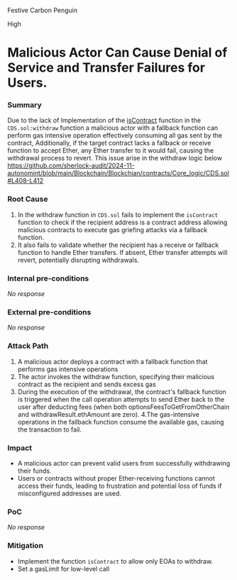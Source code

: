 Festive Carbon Penguin

High

# Malicious Actor Can Cause Denial of Service and Transfer Failures for Users.

### Summary

Due to the lack of Implementation of the [isContract](https://github.com/sherlock-audit/2024-11-autonomint/blob/main/Blockchain/Blockchian/contracts/Core_logic/CDS.sol#L150-L152) function in the `CDS.sol:withdraw` function  a malicious actor with a fallback function can perform gas intensive operation effectively consuming all gas sent by the contract, Additionally, if the target contract lacks a fallback or receive function to accept Ether, any Ether transfer to it would fail, causing the withdrawal process to revert. This issue arise in the withdraw logic below
https://github.com/sherlock-audit/2024-11-autonomint/blob/main/Blockchain/Blockchian/contracts/Core_logic/CDS.sol#L408-L412


### Root Cause

1. In the withdraw function in `CDS.sol` fails to implement the `isContract` function to check if the recipient  address is a contract address allowing malicious contracts to execute gas griefing attacks via a fallback function. 
2. It also fails to validate whether the recipient has a receive or fallback function to handle Ether transfers. If absent, Ether transfer attempts will revert, potentially disrupting withdrawals.

### Internal pre-conditions

_No response_

### External pre-conditions

_No response_

### Attack Path

1. A malicious actor deploys a contract with a fallback function that performs gas intensive operations
2. The actor invokes the withdraw function, specifying their malicious contract as the recipient and sends excess gas
3. During the execution of the withdrawal, the contract's fallback function is triggered when the call operation attempts to send Ether back to the user after deducting fees (when both optionsFeesToGetFromOtherChain and withdrawResult.ethAmount are zero).
4.The gas-intensive operations in the fallback function consume the available gas, causing the transaction to fail.

### Impact

-  A malicious actor can prevent valid users from successfully withdrawing their funds.
- Users or contracts without proper Ether-receiving functions cannot access their funds, leading to frustration and potential loss of funds if misconfigured addresses are used.

### PoC

_No response_

### Mitigation

- Implement the function `isContract` to allow only EOAs to withdraw.
- Set a gasLimit for low-level call